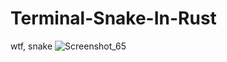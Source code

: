 # Terminal-Snake-In-Rust
 wtf, snake
![Screenshot_65](https://github.com/Faynot/Terminal-Snake-In-Rust/assets/119162922/9c2b43f9-44df-49f0-a9ba-3bda03b2ed46)
